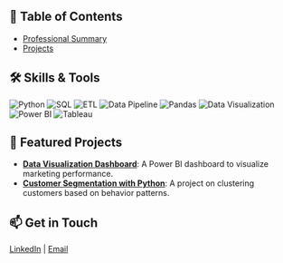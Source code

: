 ## 📑 Table of Contents
- [Professional Summary](resume.md)
- [Projects](readme.md) 

## 🛠️ Skills & Tools
![Python](https://img.shields.io/badge/Python-3776AB?style=for-the-badge&logo=python&logoColor=white) 
![SQL](https://img.shields.io/badge/SQL-4479A1?style=for-the-badge&logo=postgresql&logoColor=white)
![ETL](https://img.shields.io/badge/ETL-4CAF50?style=for-the-badge&logo=databricks&logoColor=white)
![Data Pipeline](https://img.shields.io/badge/Data%20Pipeline-FF6F00?style=for-the-badge&logo=apache-airflow&logoColor=white)
![Pandas](https://img.shields.io/badge/Pandas-150458?style=for-the-badge&logo=pandas&logoColor=white)
![Data Visualization](https://img.shields.io/badge/Data%20Visualization-F2C811?style=for-the-badge&logo=tableau&logoColor=black)
![Power BI](https://img.shields.io/badge/Power%20BI-F2C811?style=for-the-badge&logo=power-bi&logoColor=black)
![Tableau](https://img.shields.io/badge/Tableau-E97627?style=for-the-badge&logo=tableau&logoColor=white)

## 🌟 Featured Projects
- **[Data Visualization Dashboard](Link)**: A Power BI dashboard to visualize marketing performance.
- **[Customer Segmentation with Python](Link)**: A project on clustering customers based on behavior patterns.

## 📫 Get in Touch
[LinkedIn](https://www.linkedin.com/in/gokhansaltik/) | [Email](mailto:gokhansaltik@gmail.com)

 
